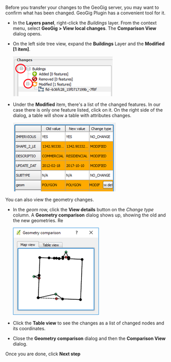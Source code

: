 Before you transfer your changes to the GeoGig server, you may want to
confirm what has been changed. GeoGig Plugin has a convenient tool for
it.

* In the **Layers panel**, right-click the *Buildings* layer. From the
  context menu, select **GeoGig > View local changes**. The **Comparison
  View** dialog opens.

* On the left side tree view, expand the **Buildings** Layer and the
  **Modified \[1 item\]**.

    ![expand_comparison_tree](expand_comparison_tree.png)

* Under the **Modified** item, there's a list of the changed features.
  In our case there is only one feature listed, click on it. On the
  right side of the dialog, a table will show a table with attributes
  changes.

    ![attribute_changes](attribute_changes.png)

You can also view the geometry changes.

* In the *geom* row, click the **View details** button on the *Change
  type* column. A **Geometry comparison** dialog shows up, showing the
  old and the new geometries. Re

    ![geometry_comparison](geometry_comparison.png)

* Click the **Table view** to see the changes as a list of changed nodes
  and its coordinates.

* Close the **Geometry comparison** dialog and then the **Comparison
  View** dialog.

Once you are done, click **Next step**

